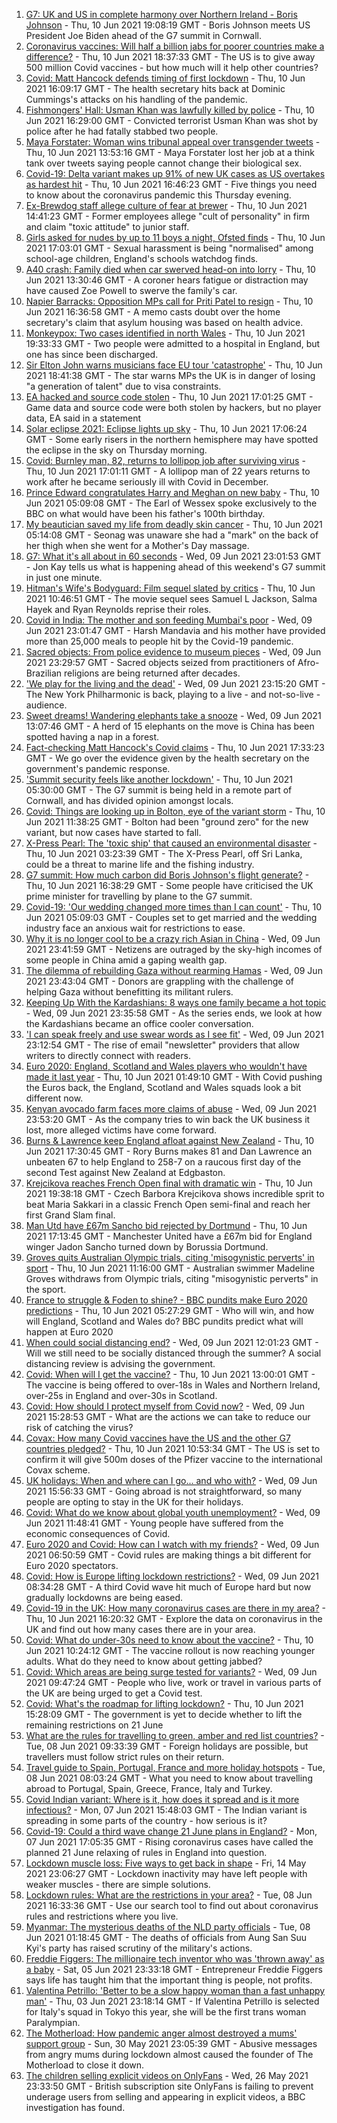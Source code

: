 1. [G7: UK and US in complete harmony over Northern Ireland - Boris Johnson](https://www.bbc.co.uk/news/uk-politics-57433296) - Thu, 10 Jun 2021 19:08:19 GMT - Boris Johnson meets US President Joe Biden ahead of the G7 summit in Cornwall.
2. [Coronavirus vaccines: Will half a billion jabs for poorer countries make a difference?](https://www.bbc.co.uk/news/57427877) - Thu, 10 Jun 2021 18:37:33 GMT - The US is to give away 500 million Covid vaccines - but how much will it help other countries?
3. [Covid: Matt Hancock defends timing of first lockdown](https://www.bbc.co.uk/news/uk-politics-57425830) - Thu, 10 Jun 2021 16:09:17 GMT - The health secretary hits back at Dominic Cummings's attacks on his handling of the pandemic.
4. [Fishmongers' Hall: Usman Khan was lawfully killed by police](https://www.bbc.co.uk/news/uk-england-london-57424420) - Thu, 10 Jun 2021 16:29:00 GMT - Convicted terrorist Usman Khan was shot by police after he had fatally stabbed two people.
5. [Maya Forstater: Woman wins tribunal appeal over transgender tweets](https://www.bbc.co.uk/news/uk-57426579) - Thu, 10 Jun 2021 13:53:16 GMT - Maya Forstater lost her job at a think tank over tweets saying people cannot change their biological sex.
6. [Covid-19: Delta variant makes up 91% of new UK cases as US overtakes as hardest hit](https://www.bbc.co.uk/news/uk-57430420) - Thu, 10 Jun 2021 16:46:23 GMT - Five things you need to know about the coronavirus pandemic this Thursday evening.
7. [Ex-Brewdog staff allege culture of fear at brewer](https://www.bbc.co.uk/news/business-57428258) - Thu, 10 Jun 2021 14:41:23 GMT - Former employees allege "cult of personality" in firm and claim "toxic attitude" to junior staff.
8. [Girls asked for nudes by up to 11 boys a night, Ofsted finds](https://www.bbc.co.uk/news/education-57411363) - Thu, 10 Jun 2021 17:03:01 GMT - Sexual harassment is being "normalised" among school-age children, England's schools watchdog finds.
9. [A40 crash: Family died when car swerved head-on into lorry](https://www.bbc.co.uk/news/uk-england-oxfordshire-57427577) - Thu, 10 Jun 2021 13:30:46 GMT - A coroner hears fatigue or distraction may have caused Zoe Powell to swerve the family's car.
10. [Napier Barracks: Opposition MPs call for Priti Patel to resign](https://www.bbc.co.uk/news/uk-england-kent-57432760) - Thu, 10 Jun 2021 16:36:58 GMT - A memo casts doubt over the home secretary's claim that asylum housing was based on health advice.
11. [Monkeypox: Two cases identified in north Wales](https://www.bbc.co.uk/news/uk-wales-57431322) - Thu, 10 Jun 2021 19:33:33 GMT - Two people were admitted to a hospital in England, but one has since been discharged.
12. [Sir Elton John warns musicians face EU tour 'catastrophe'](https://www.bbc.co.uk/news/entertainment-arts-57434123) - Thu, 10 Jun 2021 18:41:38 GMT - The star warns MPs the UK is in danger of losing "a generation of talent" due to visa constraints.
13. [EA hacked and source code stolen](https://www.bbc.co.uk/news/technology-57431987) - Thu, 10 Jun 2021 17:01:25 GMT - Game data and source code were both stolen by hackers, but no player data, EA said in a statement
14. [Solar eclipse 2021: Eclipse lights up sky](https://www.bbc.co.uk/news/world-57430146) - Thu, 10 Jun 2021 17:06:24 GMT - Some early risers in the northern hemisphere may have spotted the eclipse in the sky on Thursday morning.
15. [Covid: Burnley man, 82, returns to lollipop job after surviving virus](https://www.bbc.co.uk/news/uk-england-lancashire-57430961) - Thu, 10 Jun 2021 17:01:11 GMT - A lollipop man of 22 years returns to work after he became seriously ill with Covid in December.
16. [Prince Edward congratulates Harry and Meghan on new baby](https://www.bbc.co.uk/news/uk-57422627) - Thu, 10 Jun 2021 05:09:08 GMT - The Earl of Wessex spoke exclusively to the BBC on what would have been his father's 100th birthday.
17. [My beautician saved my life from deadly skin cancer](https://www.bbc.co.uk/news/uk-scotland-edinburgh-east-fife-57402450) - Thu, 10 Jun 2021 05:14:08 GMT - Seonag was unaware she had a "mark" on the back of her thigh when she went for a Mother's Day massage.
18. [G7: What it's all about in 60 seconds](https://www.bbc.co.uk/news/uk-57406029) - Wed, 09 Jun 2021 23:01:53 GMT - Jon Kay tells us what is happening ahead of this weekend's G7 summit in just one minute.
19. [Hitman's Wife's Bodyguard: Film sequel slated by critics](https://www.bbc.co.uk/news/entertainment-arts-56251090) - Thu, 10 Jun 2021 10:46:51 GMT - The movie sequel sees Samuel L Jackson, Salma Hayek and Ryan Reynolds reprise their roles.
20. [Covid in India: The mother and son feeding Mumbai's poor](https://www.bbc.co.uk/news/world-asia-india-57418671) - Wed, 09 Jun 2021 23:01:47 GMT - Harsh Mandavia and his mother have provided more than 25,000 meals to people hit by the Covid-19 pandemic.
21. [Sacred objects: From police evidence to museum pieces](https://www.bbc.co.uk/news/world-latin-america-57306362) - Wed, 09 Jun 2021 23:29:57 GMT - Sacred objects seized from practitioners of Afro-Brazilian religions are being returned after decades.
22. ['We play for the living and the dead'](https://www.bbc.co.uk/news/world-us-canada-57422026) - Wed, 09 Jun 2021 23:15:20 GMT - The New York Philharmonic is back, playing to a live - and not-so-live - audience.
23. [Sweet dreams! Wandering elephants take a snooze](https://www.bbc.co.uk/news/world-57416368) - Wed, 09 Jun 2021 13:07:46 GMT - A herd of 15 elephants on the move is China has been spotted having a nap in a forest.
24. [Fact-checking Matt Hancock's Covid claims](https://www.bbc.co.uk/news/57427777) - Thu, 10 Jun 2021 17:33:23 GMT - We go over the evidence given by the health secretary on the government's pandemic response.
25. ['Summit security feels like another lockdown'](https://www.bbc.co.uk/news/uk-england-cornwall-57399071) - Thu, 10 Jun 2021 05:30:00 GMT - The G7 summit is being held in a remote part of Cornwall, and has divided opinion amongst locals.
26. [Covid: Things are looking up in Bolton, eye of the variant storm](https://www.bbc.co.uk/news/uk-england-57425730) - Thu, 10 Jun 2021 11:38:25 GMT - Bolton had been "ground zero" for the new variant, but now cases have started to fall.
27. [X-Press Pearl: The 'toxic ship' that caused an environmental disaster](https://www.bbc.co.uk/news/world-asia-57395693) - Thu, 10 Jun 2021 03:23:39 GMT - The X-Press Pearl, off Sri Lanka, could be a threat to marine life and the fishing industry.
28. [G7 summit: How much carbon did Boris Johnson's flight generate?](https://www.bbc.co.uk/news/57429106) - Thu, 10 Jun 2021 16:38:29 GMT - Some people have criticised the UK prime minister for travelling by plane to the G7 summit.
29. [Covid-19: 'Our wedding changed more times than I can count'](https://www.bbc.co.uk/news/uk-england-norfolk-57415945) - Thu, 10 Jun 2021 05:09:03 GMT - Couples set to get married and the wedding industry face an anxious wait for restrictions to ease.
30. [Why it is no longer cool to be a crazy rich Asian in China](https://www.bbc.co.uk/news/world-asia-china-57380367) - Wed, 09 Jun 2021 23:41:59 GMT - Netizens are outraged by the sky-high incomes of some people in China amid a gaping wealth gap.
31. [The dilemma of rebuilding Gaza without rearming Hamas](https://www.bbc.co.uk/news/world-middle-east-57396819) - Wed, 09 Jun 2021 23:43:04 GMT - Donors are grappling with the challenge of helping Gaza without benefitting its militant rulers.
32. [Keeping Up With the Kardashians: 8 ways one family became a hot topic](https://www.bbc.co.uk/news/entertainment-arts-57343862) - Wed, 09 Jun 2021 23:35:58 GMT - As the series ends, we look at how the Kardashians became an office cooler conversation.
33. ['I can speak freely and use swear words as I see fit'](https://www.bbc.co.uk/news/business-57382955) - Wed, 09 Jun 2021 23:12:54 GMT - The rise of email "newsletter" providers that allow writers to directly connect with readers.
34. [Euro 2020: England, Scotland and Wales players who wouldn't have made it last year](https://www.bbc.co.uk/news/newsbeat-57259395) - Thu, 10 Jun 2021 01:49:10 GMT - With Covid pushing the Euros back, the England, Scotland and Wales squads look a bit different now.
35. [Kenyan avocado farm faces more claims of abuse](https://www.bbc.co.uk/news/world-africa-57413354) - Wed, 09 Jun 2021 23:53:20 GMT - As the company tries to win back the UK business it lost, more alleged victims have come forward.
36. [Burns & Lawrence keep England afloat against New Zealand](https://www.bbc.co.uk/sport/cricket/57434564) - Thu, 10 Jun 2021 17:30:45 GMT - Rory Burns makes 81 and Dan Lawrence an unbeaten 67 to help England to 258-7 on a raucous first day of the second Test against New Zealand at Edgbaston.
37. [Krejcikova reaches French Open final with dramatic win](https://www.bbc.co.uk/sport/tennis/57430542) - Thu, 10 Jun 2021 19:38:18 GMT - Czech Barbora Krejcikova shows incredible sprit to beat Maria Sakkari in a classic French Open semi-final and reach her first Grand Slam final.
38. [Man Utd have £67m Sancho bid rejected by Dortmund](https://www.bbc.co.uk/sport/football/57433323) - Thu, 10 Jun 2021 17:13:45 GMT - Manchester United have a £67m bid for England winger Jadon Sancho turned down by Borussia Dortmund.
39. [Groves quits Australian Olympic trials, citing 'misogynistic perverts' in sport](https://www.bbc.co.uk/sport/swimming/57424208) - Thu, 10 Jun 2021 11:16:00 GMT - Australian swimmer Madeline Groves withdraws from Olympic trials, citing "misogynistic perverts" in the sport.
40. [France to struggle & Foden to shine? - BBC pundits make Euro 2020 predictions](https://www.bbc.co.uk/sport/football/57413544) - Thu, 10 Jun 2021 05:27:29 GMT - Who will win, and how will England, Scotland and Wales do? BBC pundits predict what will happen at Euro 2020
41. [When could social distancing end?](https://www.bbc.co.uk/news/uk-51506729) - Wed, 09 Jun 2021 12:01:23 GMT - Will we still need to be socially distanced through the summer? A social distancing review is advising the government.
42. [Covid: When will I get the vaccine?](https://www.bbc.co.uk/news/health-55045639) - Thu, 10 Jun 2021 13:00:01 GMT - The vaccine is being offered to over-18s in Wales and Northern Ireland, over-25s in England and over-30s in Scotland.
43. [Covid: How should I protect myself from Covid now?](https://www.bbc.co.uk/news/health-57087517) - Wed, 09 Jun 2021 15:28:53 GMT - What are the actions we can take to reduce our risk of catching the virus?
44. [Covax: How many Covid vaccines have the US and the other G7 countries pledged?](https://www.bbc.co.uk/news/world-55795297) - Thu, 10 Jun 2021 10:53:34 GMT - The US is set to confirm it will give 500m doses of the Pfizer vaccine to the international Covax scheme.
45. [UK holidays: When and where can I go... and who with?](https://www.bbc.co.uk/news/explainers-52646738) - Wed, 09 Jun 2021 15:56:33 GMT - Going abroad is not straightforward, so many people are opting to stay in the UK for their holidays.
46. [Covid: What do we know about global youth unemployment?](https://www.bbc.co.uk/news/57406236) - Wed, 09 Jun 2021 11:48:41 GMT - Young people have suffered from the economic consequences of Covid.
47. [Euro 2020 and Covid: How can I watch with my friends?](https://www.bbc.co.uk/news/uk-57386719) - Wed, 09 Jun 2021 06:50:59 GMT - Covid rules are making things a bit different for Euro 2020 spectators.
48. [Covid: How is Europe lifting lockdown restrictions?](https://www.bbc.co.uk/news/explainers-53640249) - Wed, 09 Jun 2021 08:34:28 GMT - A third Covid wave hit much of Europe hard but now gradually lockdowns are being eased.
49. [Covid-19 in the UK: How many coronavirus cases are there in my area?](https://www.bbc.co.uk/news/uk-51768274) - Thu, 10 Jun 2021 16:20:32 GMT - Explore the data on coronavirus in the UK and find out how many cases there are in your area.
50. [Covid: What do under-30s need to know about the vaccine?](https://www.bbc.co.uk/news/health-57273875) - Thu, 10 Jun 2021 10:24:12 GMT - The vaccine rollout is now reaching younger adults. What do they need to know about getting jabbed?
51. [Covid: Which areas are being surge tested for variants?](https://www.bbc.co.uk/news/explainers-54872039) - Wed, 09 Jun 2021 09:47:24 GMT - People who live, work or travel in various parts of the UK are being urged to get a Covid test.
52. [Covid: What's the roadmap for lifting lockdown?](https://www.bbc.co.uk/news/explainers-52530518) - Thu, 10 Jun 2021 15:28:09 GMT - The government is yet to decide whether to lift the remaining restrictions on 21 June
53. [What are the rules for travelling to green, amber and red list countries?](https://www.bbc.co.uk/news/explainers-52544307) - Tue, 08 Jun 2021 09:33:39 GMT - Foreign holidays are possible, but travellers must follow strict rules on their return.
54. [Travel guide to Spain, Portugal, France and more holiday hotspots](https://www.bbc.co.uk/news/explainers-56997931) - Tue, 08 Jun 2021 08:03:24 GMT - What you need to know about travelling abroad to Portugal, Spain, Greece, France, Italy and Turkey.
55. [Covid Indian variant: Where is it, how does it spread and is it more infectious?](https://www.bbc.co.uk/news/health-57157496) - Mon, 07 Jun 2021 15:48:03 GMT - The Indian variant is spreading in some parts of the country - how serious is it?
56. [Covid-19: Could a third wave change 21 June plans in England?](https://www.bbc.co.uk/news/health-57328469) - Mon, 07 Jun 2021 17:05:35 GMT - Rising coronavirus cases have called the planned 21 June relaxing of rules in England into question.
57. [Lockdown muscle loss: Five ways to get back in shape](https://www.bbc.co.uk/news/uk-56887390) - Fri, 14 May 2021 23:06:27 GMT - Lockdown inactivity may have left people with weaker muscles - there are simple solutions.
58. [Lockdown rules: What are the restrictions in your area?](https://www.bbc.co.uk/news/uk-54373904) - Tue, 08 Jun 2021 16:33:36 GMT - Use our search tool to find out about coronavirus rules and restrictions where you live.
59. [Myanmar: The mysterious deaths of the NLD party officials](https://www.bbc.co.uk/news/world-asia-57380237) - Tue, 08 Jun 2021 01:18:45 GMT - The deaths of officials from Aung San Suu Kyi's party has raised scrutiny of the military's actions.
60. [Freddie Figgers: The millionaire tech inventor who was 'thrown away' as a baby](https://www.bbc.co.uk/news/stories-57081087) - Sat, 05 Jun 2021 23:33:18 GMT - Entrepreneur Freddie Figgers says life has taught him that the important thing is people, not profits.
61. [Valentina Petrillo: 'Better to be a slow happy woman than a fast unhappy man'](https://www.bbc.co.uk/news/stories-57338207) - Thu, 03 Jun 2021 23:18:14 GMT - If Valentina Petrillo is selected for Italy's squad in Tokyo this year, she will be the first trans woman Paralympian.
62. [The Motherload: How pandemic anger almost destroyed a mums' support group](https://www.bbc.co.uk/news/stories-57285368) - Sun, 30 May 2021 23:05:39 GMT - Abusive messages from angry mums during lockdown almost caused the founder of The Motherload to close it down.
63. [The children selling explicit videos on OnlyFans](https://www.bbc.co.uk/news/uk-57255983) - Wed, 26 May 2021 23:33:50 GMT - British subscription site OnlyFans is failing to prevent underage users from selling and appearing in explicit videos, a BBC investigation has found.
